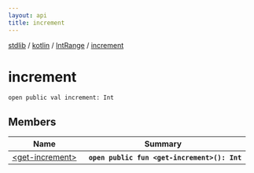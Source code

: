 ```yaml
---
layout: api
title: increment
---
```

[stdlib](../../../index.md) / [kotlin](../../index.md) / [IntRange](../index.md) / [increment](index.md)

# increment

```
open public val increment: Int
```

## Members

| Name | Summary |
|------|---------|
|[&lt;get-increment&gt;](_get-increment_.md)|&nbsp;&nbsp;**`open public fun <get-increment>(): Int`**<br>|
